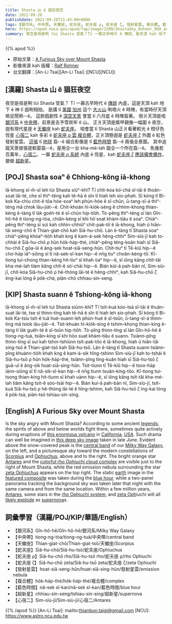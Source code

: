 ```yaml
---
title: Shasta 山 ê 猖狂夜空
date: 2022-09-28
publishdate: 2022-09-28T11:45:00+0800
tags: [銀河系, 中央帶, 天蠍座, 蛇夫座, 蛇夫座 ρ, 蛇夫座 ζ, 發射星雲, 複合體, 藍色時間, 超新星, 心宿二]
hero: https://apod.nasa.gov/apod/fap/image/2209/ShastaSky_Rohner_960_annotated.jpg
summary: 夜空是毋是咧 tùi Shasta 受氣？Tī 一寡古早時代 ê 傳說，是天頂 kah 地下 ê 神 tī 遐咧相拍。
---
```


{{% apod %}}

- 原始文章：[A Furious Sky over Mount Shasta](https://apod.nasa.gov/apod/ap220928.html)
- 影像來源 kah 版權：[Ralf Rohner](https://www.instagram.com/skypointer2000/)
- 台文翻譯：[An-Li Tsai][An-Li Tsai] ([NCU][NCU])

## [漢羅] Shasta 山 ê 猖狂夜空
夜空是毋是咧 tùi Shasta 受氣？
Tī 一寡古早時代 ê [傳說][legends] 內底，這是天頂 kah 地下 ê 神 tī 遐咧相拍。
是講 tī [美國][USA] [加州][California] 這个 [大火山][this enormous volcano] 咧噴火 ê 時陣，有當時仔天頂嘛足鬧熱--ê。
這款戲劇性 ê [深空天景][this deep sky image] 會當 tī 六月底 ê 時陣翕著。
倒爿天頂是咱 [銀河系][Milky Way Galaxy] ê [中央帶][central band]，前景是去予雪崁牢 ê 山。
正爿天頂是媠甲親像一幅圖 ê 夜空，遐有現代星座 ê [天蠍座][Scorpius] kah [蛇夫座][Ophiuchus]。
咱會當 tī Shasta 山正爿看著較光 ê 柑仔色恆星 [心宿二][Antares 1] kah 多彩 ê [蛇夫座 ρ 雲 複合體][colorful rho Ophiuchi cloud complex]，正爿頂懸遐是 [蛇夫座 ζ][zeta Ophiuchus] 外圍 ê 紅色發射星雲。
[這張][featured composite] tī [地球][earth] 翕--ê 組合影像是 tī [藍色時間][blue hour] 翕--ê 兩張全景圖。
其中追蹤天景彼張是較晏翕--ê，是用仝一台 kha-mé-lah 踮仝一个所在翕--ê。
免幾若百萬年，[心宿二][Antares 2]、一寡 [蛇夫座 ρ 系統][rho Ophiuchi system] 內底 ê 恆星、kah [蛇夫座 ζ][zeta Oph] [應該攏會爆炸][likely explode]，變做 [超新星][supernova]。

## [POJ] Shasta soaⁿ ê Chhiong-kông iā-khong
Iā-khong sī-m̄-sī leh tùi Shasta siūⁿ-khì?
Tī chi̍t-kóa kó͘-chá sî-tāi ê thoân-soat lāi-té, che sī thiⁿ-téng kah tē-hā ê sîn tī hiah leh sio-phah.
Sī kóng tī Bí-kok Ka-chiu chit-ê tōa hóe-soaⁿ leh phùn-hóe ê sî-chūn, ū-tang-sî-á thiⁿ-téng mā chiok lāu-jia̍t--ê.
Chit-khoán hì-kio̍k-sèng ê chhim-khong thian-kéng ē-tàng tī la̍k goe̍h-té ê sî-chūn hip-tio̍h.
Tò-pêng thiⁿ-téng sī lán Gîn-hô-hē ê tiong-ng-tòa, chiân-kéng sī khì hō͘ soat khàm-tiâu ê soaⁿ.
Chiàⁿ-pêng thiⁿ-téng sī súi kah chhin-chhiūⁿ chi̍t-pak-tô͘ ê iā-khong, hiah ū hiān-tāi seng-chō ê Thian-giat-chō kah Siâ-hu-chō.
Lán ē-tàng tī Shasta soaⁿ chiàⁿ-pêng khòaⁿ-tio̍h khah kng ê kam-á-sek hêng-chhiⁿ Sim-siù-jī  kah to-chhái ê Siâ-hu-chō ρ hûn ho̍k-ha̍p-thé, chiàⁿ-pêng téng-koân hiah sī Siâ-hu-chō ζ gōa-ûi ê âng-sek hoat-siā-seng-hûn.
Chit-tiuⁿ tī Tē-kiû hip--ê cho͘-ha̍p iáⁿ-siōng sī tī nâ-sek-sî-kan hip--ê nn̄g tiuⁿ choân-kéng-tô͘.
Kî-tiong tui-chong thian-kéng hit-tiuⁿ sī khah òaⁿ hip--ê, sī iōng kâng chi̍t-tâi kha-mé-lah tiàm kâng chi̍t-ê só͘-chāi hip--ê.
Bián kúi-ā pah-bān nî, Sim-siù-jī, chi̍t-kóa Siâ-hu-chō ρ hē-thóng lāi-té ê hêng-chhiⁿ, kah Siâ-hu-chō ζ èng-kai lóng ē po̍k-chà, piàn-chò chhiau-sin-seng.

## [KIP] Shasta suann ê Tshiong-kông iā-khong
Iā-khong sī-m̄-sī leh tuì Shasta siūnn-khì?
Tī tsi̍t-kuá kóo-tsá sî-tāi ê thuân-suat lāi-té, tse sī thinn-tíng kah tē-hā ê sîn tī hiah leh sio-phah.
Sī kóng tī Bí-kok Ka-tsiu tsit-ê tuā hué-suann leh phùn-hué ê sî-tsūn, ū-tang-sî-á thinn-tíng mā tsiok lāu-jia̍t--ê.
Tsit-khuán hì-kio̍k-sìng ê tshim-khong thian-kíng ē-tàng tī la̍k gue̍h-té ê sî-tsūn hip-tio̍h.
Tò-pîng thinn-tíng sī lán Gîn-hô-hē ê tiong-ng-tuà, tsiân-kíng sī khì hōo suat khàm-tiâu ê suann.
Tsiànn-pîng thinn-tíng sī suí kah tshin-tshiūnn tsi̍t-pak-tôo ê iā-khong, hiah ū hiān-tāi sing-tsō ê Thian-giat-tsō kah Siâ-hu-tsō.
Lán ē-tàng tī Shasta suann tsiànn-pîng khuànn-tio̍h khah kng ê kam-á-sik hîng-tshinn Sim-siù-jī  kah to-tshái ê Siâ-hu-tsō ρ hûn ho̍k-ha̍p-thé, tsiànn-pîng tíng-kuân hiah sī Siâ-hu-tsō ζ guā-uî ê âng-sik huat-siā-sing-hûn.
Tsit-tiunn tī Tē-kiû hip--ê tsoo-ha̍p iánn-siōng sī tī nâ-sik-sî-kan hip--ê nn̄g tiunn tsuân-kíng-tôo.
Kî-tiong tui-tsong thian-kíng hit-tiunn sī khah uànn hip--ê, sī iōng kâng tsi̍t-tâi kha-mé-lah tiàm kâng tsi̍t-ê sóo-tsāi hip--ê.
Bián kuí-ā pah-bān nî, Sim-siù-jī, tsi̍t-kuá Siâ-hu-tsō ρ hē-thóng lāi-té ê hîng-tshinn, kah Siâ-hu-tsō ζ ìng-kai lóng ē po̍k-tsà, piàn-tsò tshiau-sin-sing.

## [English] A Furious Sky over Mount Shasta
Is the sky angry with Mount Shasta?
According to some ancient [legends][legends], the spirits of above and below worlds fight there, sometimes quite actively during eruptions of [this enormous volcano][this enormous volcano] in [California][California], [USA][USA].
Such drama can well be imagined in [this deep sky image][this deep sky image] taken in late June.
Evident above the snow-covered peak is the [central band][central band] of our [Milky Way Galaxy][Milky Way Galaxy], on the left, and a picturesque sky toward the modern constellations of [Scorpius][Scorpius] and [Ophiuchus][Ophiuchus], above and to the right.
The bright orange star [Antares][Antares 1] and the [colorful rho Ophiuchi cloud complex][colorful rho Ophiuchi cloud complex] are visible just to the right of Mount Shasta, while the red emission nebula surrounding the star [zeta Ophiuchus][zeta Ophiuchus] appears on the top right.
The static [earth][earth] image in the [featured composite][featured composite] was taken during the [blue hour][blue hour], while a two-panel panorama tracking the background sky was taken later that night with the same camera and from the same location.
Within a few million years, [Antares][Antares 2], some stars in the [rho Ophiuchi system][rho Ophiuchi system], and [zeta Oph][zeta Oph]iuchi will all [likely explode][likely explode] as [supernova][supernova]s.

## 詞彙學習（漢羅/POJ/KIP/華語/English）
- 【銀河系】Gîn-hô-hē/Gîn-hô-hē/銀河系/Milky Way Galaxy
- 【中央帶】tiong-ng-tòa/tiong-ng-tuà/中央帶/central band
- 【天蠍座】Thian-giat-chō/Thian-giat-tsō/天蠍座/Scorpius
- 【蛇夫座】Siâ-hu-chō/Siâ-hu-tsō/蛇夫座/Ophiuchus
- 【蛇夫座 ρ】Siâ-hu-chō rho/Siâ-hu-tsō rho/蛇夫座 ρ/rho Ophiuchi
- 【蛇夫座 ζ】Siâ-hu-chō zeta/Siâ-hu-tsō zeta/蛇夫座 ζ/zeta Ophiuchi
- 【發射星雲】hoat-siā-seng-hûn/huat-siā-sing-hûn/發射星雲/emission nebula
- 【複合體】ho̍k-ha̍p-thé/ho̍k-ha̍p-thé/複合體/complex
- 【藍色時間】nâ-sek sî-kan/nâ-sek sî-kan/藍色時間/blue hour
- 【超新星】chhiau-sin-seng/tshiau-sin-sing/超新星/supernova
- 【心宿二】Sim-siù-jī/Sim-siù-jī/心宿二/Antares


{{% /apod %}}
[An-Li Tsai]: mailto:thianbun.taigi@gmail.com
[NCU]: https://www.astro.ncu.edu.tw

[copyright]: https://apod.nasa.gov/apod/fap/lib/about_apod.html#srapply

[legends]:https://en.wikipedia.org/wiki/Legends_of_Mount_Shasta
[this enormous volcano]:https://en.wikipedia.org/wiki/Mount_Shasta
[California]:https://en.wikipedia.org/wiki/California
[USA]:https://en.wikipedia.org/wiki/United_States
[this deep sky image]:https://www.instagram.com/p/CiIUKshgSv4/
[central band]:https://apod.nasa.gov/apod/ap070930.html
[Milky Way Galaxy]:https://solarsystem.nasa.gov/resources/285/the-milky-way-galaxy/
[Scorpius]:https://chandra.harvard.edu/photo/constellations/scorpius.html
[Ophiuchus]:https://chandra.harvard.edu/photo/constellations/ophiuchus.html
[Antares 1]:https://en.wikipedia.org/wiki/Antares
[colorful rho Ophiuchi cloud complex]:https://apod.nasa.gov/apod/ap201014.html
[zeta Ophiuchus]:https://en.wikipedia.org/wiki/Zeta_Ophiuchi
[earth]:https://solarsystem.nasa.gov/planets/earth/in-depth/
[featured composite]:https://www.instagram.com/p/CiDjjPTMZVZ/
[blue hour]:https://apod.nasa.gov/apod/ap191011.html
[Antares 2]:https://apod.nasa.gov/apod/ap970624.html
[rho Ophiuchi system]:https://en.wikipedia.org/wiki/Rho_Ophiuchi
[zeta Oph]:https://apod.nasa.gov/apod/ap200202.html
[likely explode]:https://thechive.com/wp-content/uploads/2021/08/daily_picdump_3789_640_10-1.jpg
[supernova]:https://youtu.be/aysiMbgml5g
